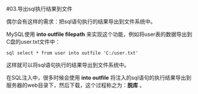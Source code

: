 #03.导出sql执行结果到文件 

偶尔会有这样的需求：把sql语句执行的结果导出到文件系统中。 

MySQL使用 __into outfile filepath__ 来实现这个功能，例如将user表的数据导出到C盘的user.txt文件中： 

```sql select * from user into outfile 'C:/user.txt' ``` 

这样就可以将sql语句执行的结果导出到文件系统中。 

在SQL注入中，很多时候会使用 __into outfile__ 将注入的sql语句的执行结果导出到服务器的web目录下，然后下载，这个过程称之为：__脱库__ 。 
